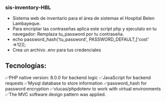 ### sis-inventory-HBL
- Sistema web de inventario para el área de sistemas el Hospital Belen Lambayeque.
- Para encriptar las contraseñas aplica este script php y ejecutalo en tu navegador: Remplaza tu_password por tu contraseña.
- echo password_hash('tu_password', PASSWORD_DEFAULT,['cost' =>12]);
- Crea un archivo .env para tus credenciales

## Tecnologías:
✅PHP native version: 8.0.0 for backend logic
✅JavaScript for backend requests
✅Mysql database to store information
✅password_hash for password encryption
✅vlucas/phpdotenv to work with virtual environments
✅The MVC software design pattern was applied.

